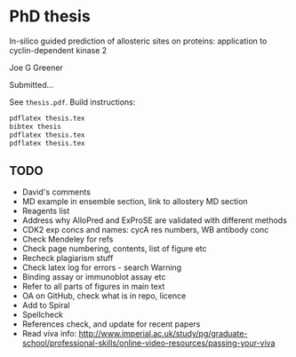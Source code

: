 # PhD thesis

In-silico guided prediction of allosteric sites on proteins: application to cyclin-dependent kinase 2

Joe G Greener

Submitted...

See `thesis.pdf`. Build instructions:
```bash
pdflatex thesis.tex
bibtex thesis
pdflatex thesis.tex
pdflatex thesis.tex
```


## TODO

- David's comments
- MD example in ensemble section, link to allostery MD section
- Reagents list
- Address why AlloPred and ExProSE are validated with different methods
- CDK2 exp concs and names: cycA res numbers, WB antibody conc
- Check Mendeley for refs
- Check page numbering, contents, list of figure etc
- Recheck plagiarism stuff
- Check latex log for errors - search Warning
- Binding assay or immunoblot assay etc
- Refer to all parts of figures in main text
- OA on GitHub, check what is in repo, licence
- Add to Spiral
- Spellcheck
- References check, and update for recent papers
- Read viva info: http://www.imperial.ac.uk/study/pg/graduate-school/professional-skills/online-video-resources/passing-your-viva
